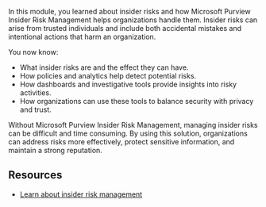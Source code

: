 In this module, you learned about insider risks and how Microsoft Purview Insider Risk Management helps organizations handle them. Insider risks can arise from trusted individuals and include both accidental mistakes and intentional actions that harm an organization.

You now know:

- What insider risks are and the effect they can have.
- How policies and analytics help detect potential risks.
- How dashboards and investigative tools provide insights into risky activities.
- How organizations can use these tools to balance security with privacy and trust.

Without Microsoft Purview Insider Risk Management, managing insider risks can be difficult and time consuming. By using this solution, organizations can address risks more effectively, protect sensitive information, and maintain a strong reputation.

## Resources

- [Learn about insider risk management](/purview/insider-risk-management?azure-portal=true)